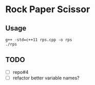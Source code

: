 # Rock Paper Scissor

## Usage

```
g++ -std=c++11 rps.cpp -o rps
./rps
```

## TODO

- [ ] repo#4
- [ ] refactor better variable names?
